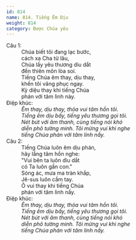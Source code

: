 ```yaml
---
id: 814
name: 814. Tiếng Êm Dịu
weight: 814
category: Được Chúa yêu
---
```

<dl><dt>Câu 1:</dt><dd data-verse="1">Chúa biết tôi đang lạc bước, <br/>cách xa Cha từ lâu, <br/>Chúa lấy yêu thương dìu dắt <br/>đến thiên môn lòa soi. <br/>Tiếng Chúa êm thay, dịu thay, <br/>khến tôi vâng phục ngay. <br/>Kỳ diệu thay khi tiếng Chúa <br/>phán với tâm linh này. </dd><dt>Điệp khúc:</dt><dd data-chorus="1"><em>Êm thay, dịu thay, thỏa vui tâm hồn tôi. <br/>Tiếng êm dịu bấy, tiếng yêu thương gọi tôi. <br/>Nét bút với âm thanh, cùng tiếng nói khó <br/>diễn phô tường minh. Tôi mừng vui khi nghe <br/>tiếng Chúa phán với tâm linh nầy. </em></dd><dt>Câu 2:</dt><dd data-verse="2">Tiếng Chúa luôn êm dịu phán, <br/>hãy lắng tâm hồn nghe: <br/>"Vui bên ta luôn dìu dắt <br/>có Ta luôn gần con." <br/>Sóng ác, mưa ma tràn khắp, <br/>Jê-sus luôn cầm tay. <br/>Ô vui thay khi tiếng Chúa <br/>phán với tâm linh nầy. </dd><dt>Điệp khúc:</dt><dd data-chorus="1"><em>Êm thay, dịu thay, thỏa vui tâm hồn tôi. <br/>Tiếng êm dịu bấy, tiếng yêu thương gọi tôi. <br/>Nét bút với âm thanh, cùng tiếng nói khó <br/>diễn phô tường minh. Tôi mừng vui khi nghe <br/>tiếng Chúa phán với tâm linh nầy. </em></dd></dl>
